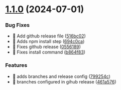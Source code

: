# [1.1.0](https://github.com/Adnan-Sait/semantic-release-demo/compare/v1.0.0...v1.1.0) (2024-07-01)


### Bug Fixes

* 🐛 Add github release file ([516bc02](https://github.com/Adnan-Sait/semantic-release-demo/commit/516bc027705c48cfd9ff9948a037987c1e0c7a54))
* 🐛 Adds npm install step ([694c0ca](https://github.com/Adnan-Sait/semantic-release-demo/commit/694c0ca5e484750667fcc3c9b16d6a1a50ac5bda))
* 🐛 Fixes github release ([0556189](https://github.com/Adnan-Sait/semantic-release-demo/commit/05561898a685a67f9063c358f26e215e98572e57))
* 🐛 Fixes install command ([b864f83](https://github.com/Adnan-Sait/semantic-release-demo/commit/b864f830f828d9d3c2720a3688bb62ae1dce3bb0))


### Features

* 🎸 adds branches and release config ([799254c](https://github.com/Adnan-Sait/semantic-release-demo/commit/799254c8284d0135a81072518a750b9e2b90ae63))
* 🎸 branches configured in gihub release ([461a576](https://github.com/Adnan-Sait/semantic-release-demo/commit/461a57616a401ccaa64bbe1cfe3d1fbce75b5503))
